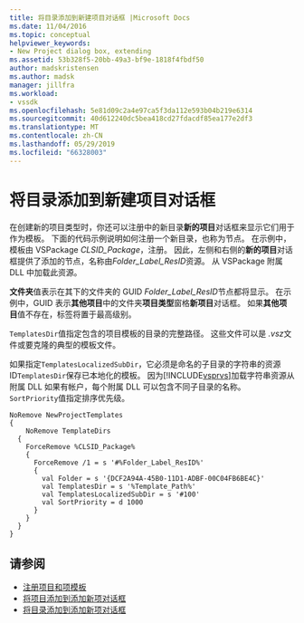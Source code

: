 ```yaml
---
title: 将目录添加到新建项目对话框 |Microsoft Docs
ms.date: 11/04/2016
ms.topic: conceptual
helpviewer_keywords:
- New Project dialog box, extending
ms.assetid: 53b328f5-20bb-49a3-bf9e-1818f4fbdf50
author: madskristensen
ms.author: madsk
manager: jillfra
ms.workload:
- vssdk
ms.openlocfilehash: 5e81d09c2a4e97ca5f3da112e593b04b219e6314
ms.sourcegitcommit: 40d612240dc5bea418cd27fdacdf85ea177e2df3
ms.translationtype: MT
ms.contentlocale: zh-CN
ms.lasthandoff: 05/29/2019
ms.locfileid: "66328003"
---
```

# <a name="add-directories-to-the-new-project-dialog-box"></a>将目录添加到新建项目对话框
在创建新的项目类型时，你还可以注册中的新目录**新的项目**对话框来显示它们用于作为模板。 下面的代码示例说明如何注册一个新目录，也称为节点。 在示例中，模板由 VSPackage *CLSID_Package*，注册。 因此，左侧和右侧的**新的项目**对话框提供了添加的节点，名称由*Folder_Label_ResID*资源。 从 VSPackage 附属 DLL 中加载此资源。

 **文件夹**值表示在其下的文件夹的 GUID *Folder_Label_ResID*节点都将显示。 在示例中，GUID 表示**其他项目**中的文件夹**项目类型**窗格**新项目**对话框。 如果**其他项目**值不存在，标签将置于最高级别。

 `TemplatesDir`值指定包含的项目模板的目录的完整路径。 这些文件可以是 *.vsz*文件或要克隆的典型的模板文件。

 如果指定`TemplatesLocalizedSubDir`，它必须是命名的子目录的字符串的资源 ID`TemplatesDir`保存已本地化的模板。 因为[!INCLUDE[vsprvs](../../code-quality/includes/vsprvs_md.md)]加载字符串资源从附属 DLL 如果有帐户，每个附属 DLL 可以包含不同子目录的名称。 `SortPriority`值指定排序优先级。

```
NoRemove NewProjectTemplates
{
    NoRemove TemplateDirs
  {
    ForceRemove %CLSID_Package%
    {
      ForceRemove /1 = s '#%Folder_Label_ResID%'
      {
        val Folder = s '{DCF2A94A-45B0-11D1-ADBF-00C04FB6BE4C}'
        val TemplatesDir = s '%Template_Path%'
        val TemplatesLocalizedSubDir = s '#100'
        val SortPriority = d 1000
      }
    }
  }
}
```

## <a name="see-also"></a>请参阅
- [注册项目和项模板](../../extensibility/internals/registering-project-and-item-templates.md)
- [将项目添加到添加新项对话框](../../extensibility/internals/adding-items-to-the-add-new-item-dialog-boxes.md)
- [将目录添加到添加新项对话框](../../extensibility/internals/adding-directories-to-the-add-new-item-dialog-box.md)